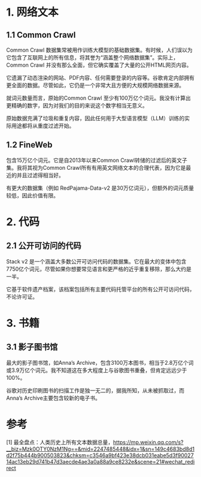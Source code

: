 # 1. 网络文本

## 1.1 Common Crawl

Common Crawl 数据集常被用作训练大模型的基础数据集。有时候，人们误以为它包含了互联网上的所有信息，将其誉为“涵盖整个网络数据集”。实际上，Common Crawl 并没有那么全面，但它确实覆盖了大量的公开HTML网页内容。

它遗漏了动态渲染的网站、PDF内容、任何需要登录的内容等。谷歌肯定内部拥有更全面的数据。尽管如此，它仍是一个非常大且方便的大规模网络数据来源。

就词元数量而言，原始的Common Crawl 至少有100万亿个词元。我没有计算出更精确的数字，因为对我们的目的来说这个数字相当无意义。

原始数据充满了垃圾和重复内容，因此任何用于大型语言模型（LLM）训练的实际用途都将从重度过滤开始。

## 1.2 FineWeb

包含15万亿个词元。它是自2013年以来Common Crawl转储的过滤后的英文子集。我将其视为Common Crawl所有有用英文网络文本的合理代表，因为它是最近的并且过滤得相当好。

有更大的数据集（例如 RedPajama-Data-v2 是30万亿词元），但额外的词元质量较低，因此价值有限。

# 2. 代码

## 2.1 公开可访问的代码

Stack v2 是一个涵盖大多数公开可访问代码的数据集。它在最大的变体中包含7750亿个词元，尽管如果你想要常见语言和更严格的近乎重复移除，那么大约是一半。

它基于软件遗产档案，该档案包括所有主要代码托管平台的所有公开可访问代码，不论许可证。

# 3. 书籍

## 3.1 影子图书馆

最大的影子图书馆，如Anna’s Archive，包含3100万本图书，相当于2.8万亿个词或3.9万亿个词元。我不知道这在多大程度上与谷歌图书重叠，但肯定远远少于100%。

谷歌对历史印刷图书的扫描工作是独一无二的，据我所知，从未被抓取过，而Anna’s Archive主要包含较新的电子书。

# 参考

[1] 最全盘点：人类历史上所有文本数据总量，https://mp.weixin.qq.com/s?__biz=Mzk0OTY0NzM1Ng==&mid=2247485448&idx=1&sn=149c4683bd8d1d2f75b444b900503823&chksm=c3546a9bf423e38dcb031eabe5d3f9002714ac13eb29d741b47d3aecde4ae3a0a88a9ce8232e&scene=21#wechat_redirect
